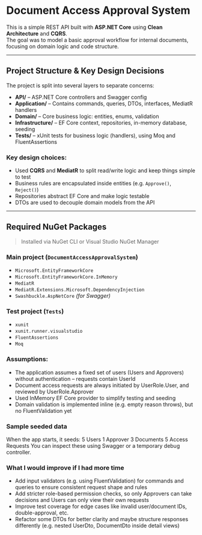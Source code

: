 # Document Access Approval System

This is a simple REST API built with **ASP.NET Core** using **Clean Architecture** and **CQRS**.  
The goal was to model a basic approval workflow for internal documents, focusing on domain logic and code structure.

---

##  Project Structure & Key Design Decisions

The project is split into several layers to separate concerns:

- **API/** – ASP.NET Core controllers and Swagger config
- **Application/** – Contains commands, queries, DTOs, interfaces, MediatR handlers
- **Domain/** – Core business logic: entities, enums, validation
- **Infrastructure/** – EF Core context, repositories, in-memory database, seeding
- **Tests/** – xUnit tests for business logic (handlers), using Moq and FluentAssertions

### Key design choices:
- Used **CQRS** and **MediatR** to split read/write logic and keep things simple to test
- Business rules are encapsulated inside entities (e.g. `Approve()`, `Reject()`)
- Repositories abstract EF Core and make logic testable
- DTOs are used to decouple domain models from the API

---

##  Required NuGet Packages

> Installed via NuGet CLI or Visual Studio NuGet Manager

### Main project (`DocumentAccessApprovalSystem`)
- `Microsoft.EntityFrameworkCore`
- `Microsoft.EntityFrameworkCore.InMemory`
- `MediatR`
- `MediatR.Extensions.Microsoft.DependencyInjection`
- `Swashbuckle.AspNetCore` *(for Swagger)*

### Test project (`Tests`)
- `xunit`
- `xunit.runner.visualstudio`
- `FluentAssertions`
- `Moq`

### Assumptions:
- The application assumes a fixed set of users (Users and Approvers) without authentication – requests contain UserId
- Document access requests are always initiated by UserRole.User, and reviewed by UserRole.Approver
- Used InMemory EF Core provider to simplify testing and seeding
- Domain validation is implemented inline (e.g. empty reason throws), but no FluentValidation yet

### Sample seeded data
When the app starts, it seeds:
5 Users
1 Approver
3 Documents
5 Access Requests
You can inspect these using Swagger or a temporary debug controller.

### What I would improve if I had more time
- Add input validators (e.g. using FluentValidation) for commands and queries to ensure consistent request shape and rules
- Add stricter role-based permission checks, so only Approvers can take decisions and Users can only view their own requests
- Improve test coverage for edge cases like invalid user/document IDs, double-approval, etc.
- Refactor some DTOs for better clarity and maybe structure responses differently (e.g. nested UserDto, DocumentDto inside detail views)
